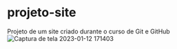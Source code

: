 # projeto-site
 Projeto de um site criado durante o curso de Git e GitHub
![Captura de tela 2023-01-12 171403](https://user-images.githubusercontent.com/65192646/212171359-1d8f3ab4-cbc3-472d-aca7-ba9dc3dac376.jpg)
